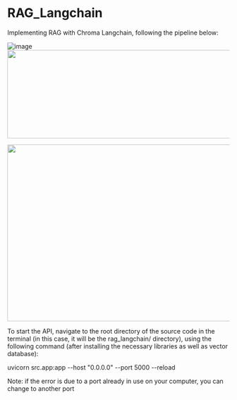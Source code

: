 # RAG_Langchain

Implementing RAG with Chroma Langchain, following the pipeline below:

![image](https://github.com/TrungDS10/RAG_Langchain/assets/72665487/991d2163-fd27-4775-824b-e4caafca702d)
<img src="https://github.com/TrungDS10/RAG_Langchain/assets/72665487/991d2163-fd27-4775-824b-e4caafca702d" width="800" height="200">

<img src="https://github.com/TrungDS10/RAG_Langchain/assets/72665487/3d5d8367-c18c-4a6d-b089-2e015dfec5f2" width="800" height="400">


To start the API, navigate to the root directory of the source code in the terminal (in this case, it will be the rag_langchain/ directory), using the following command (after installing the necessary libraries as well as vector database):

uvicorn src.app:app --host "0.0.0.0" --port 5000 --reload

Note: if the error is due to a port already in use on your computer, you can change to another port
